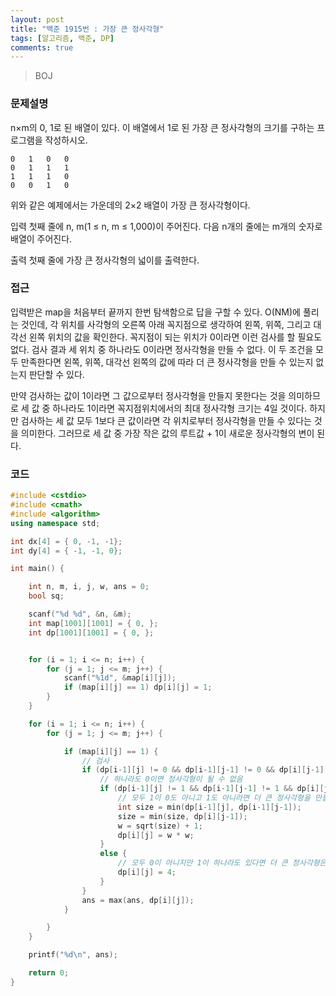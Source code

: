 ```yaml
---
layout: post
title: "백준 1915번 : 가장 큰 정사각형"
tags: [알고리즘, 백준, DP]
comments: true
---
```


> BOJ  

### 문제설명  
n×m의 0, 1로 된 배열이 있다. 이 배열에서 1로 된 가장 큰 정사각형의 크기를 구하는 프로그램을 작성하시오.
~~~
0	1	0	0
0	1	1	1
1	1	1	0
0	0	1	0
~~~
위와 같은 예제에서는 가운데의 2×2 배열이 가장 큰 정사각형이다.

입력
첫째 줄에 n, m(1 ≤ n, m ≤ 1,000)이 주어진다. 다음 n개의 줄에는 m개의 숫자로 배열이 주어진다.

출력
첫째 줄에 가장 큰 정사각형의 넓이를 출력한다.

### 접근  
입력받은 map을 처음부터 끝까지 한번 탐색함으로 답을 구할 수 있다. O(NM)에 풀리는 것인데, 각 위치를 사각형의 오른쪽 아래 꼭지점으로 생각하여 왼쪽, 위쪽, 그리고 대각선 왼쪽 위치의 값을 확인한다. 꼭지점이 되는 위치가 0이라면 이런 검사를 할 필요도 없다. 검사 결과 세 위치 중 하나라도 0이라면 정사각형을 만들 수 없다. 이 두 조건을 모두 만족한다면 왼쪽, 위쪽, 대각선 왼쪽의 값에 따라 더 큰 정사각형을 만들 수 있는지 없는지 판단할 수 있다.  

만약 검사하는 값이 1이라면 그 값으로부터 정사각형을 만들지 못한다는 것을 의미하므로 세 값 중 하나라도 1이라면 꼭지점위치에서의 최대 정사각형 크기는 4일 것이다. 하지만 검사하는 세 값 모두 1보다 큰 값이라면 각 위치로부터 정사각형을 만들 수 있다는 것을 의미한다. 그러므로 세 값 중 가장 작은 값의 루트값 + 1이 새로운 정사각형의 변이 된다.  

### 코드  
~~~c++
#include <cstdio>
#include <cmath>
#include <algorithm>
using namespace std;

int dx[4] = { 0, -1, -1};
int dy[4] = { -1, -1, 0};

int main() {

    int n, m, i, j, w, ans = 0;
    bool sq;

    scanf("%d %d", &n, &m);
    int map[1001][1001] = { 0, };
    int dp[1001][1001] = { 0, };


    for (i = 1; i <= n; i++) {
        for (j = 1; j <= m; j++) {
            scanf("%1d", &map[i][j]);
            if (map[i][j] == 1) dp[i][j] = 1;
        }
    }

    for (i = 1; i <= n; i++) {
        for (j = 1; j <= m; j++) {

            if (map[i][j] == 1) {
                // 검사
                if (dp[i-1][j] != 0 && dp[i-1][j-1] != 0 && dp[i][j-1] != 0) {
                    // 하나라도 0이면 정사각형이 될 수 없음
                    if (dp[i-1][j] != 1 && dp[i-1][j-1] != 1 && dp[i][j-1] != 1) {
                        // 모두 1이 0도 아니고 1도 아니라면 더 큰 정사각형을 만들 수 있음
                        int size = min(dp[i-1][j], dp[i-1][j-1]);
                        size = min(size, dp[i][j-1]);
                        w = sqrt(size) + 1;
                        dp[i][j] = w * w;
                    }
                    else {
                        // 모두 0이 아니지만 1이 하나라도 있다면 더 큰 정사각형은 만들 수 없음
                        dp[i][j] = 4;
                    }
                }
                ans = max(ans, dp[i][j]);
            }

        }
    }

    printf("%d\n", ans);

    return 0;
}
~~~
